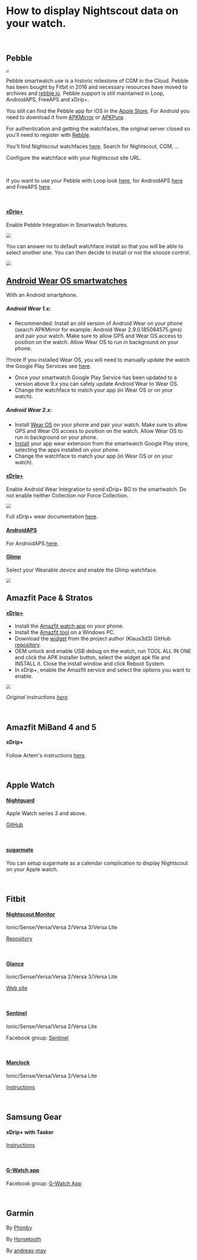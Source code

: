 # How to display Nightscout data on your watch.

</br>

## Pebble

<img src="..\img\PebbleNSFoundation.jpeg" style="zoom:50%;" />

Pebble smartwatch use is a historic milestone of CGM in the Cloud. Pebble has been bought by Fitbit in 2016 and necessary resources have moved to archives and [rebble.io](https://rebble.io/). Pebble support is still maintained in Loop, AndroidAPS, FreeAPS and xDrip+.

You still can find the Pebble app for iOS in the [Apple Store](https://apps.apple.com/us/app/pebble/id957997620). For Android you need to download it from [APKMirror](https://www.apkmirror.com/apk/pebble-technology-corp/pebble/pebble-4-4-2-1405-62d45d7d7-endframe-release/pebble-4-4-2-1405-62d45d7d7-endframe-android-apk-download/) or [APKPure](https://apkpure.com/it/pebble/com.getpebble.android.basalt).

For authentication and getting the watchfaces, the original server closed so you'll need to register with [Rebble](https://auth.rebble.io/auth/).

You'll find Nightscout watchfaces [here](https://apps.rebble.io/en_US/search/watchfaces/1). Search for Nightscout, CGM, ... 

Configure the watchface with your Nightscout site URL.

</br>

If you want to use your Pebble with Loop look [here](https://loopkit.github.io/loopdocs/nightscout/pebble/), for AndroidAPS [here](https://androidaps.readthedocs.io/en/latest/EN/Configuration/Watchfaces.html#pebble) and FreeAPS [here](https://github.com/mddub/pancreabble).

</br>

#### [xDrip+](https://github.com/NightscoutFoundation/xDrip/releases)

Enable Pebble Integration in Smartwatch features.

<img src="..\img\Watch02.png" style="zoom:80%;" />

</br>

You can answer no to default watchface install so that you will be able to select another one. You can then decide to install or not the snooze control.

<img src="..\img\Watch03.png" style="zoom:80%;" />

</br>

## [Android Wear OS smartwatches](https://wearos.google.com/#hands-free-help)

With an Android smartphone.

##### Android Wear 1.x:

- Recommended: Install an old version of Android Wear on your phone (search APKMirror for example: Android Wear 2.9.0.185084575.gms) and pair your watch. Make sure to allow GPS and Wear OS access to position on the watch. Allow Wear OS to run in background on your phone.

!!!note
     If you installed Wear OS, you will need to manually update the watch the Google Play Services see [here](https://androidaps.readthedocs.io/en/latest/EN/Usage/SonySW3.html).

  - Once your smartwatch Google Play Service has been updated to a version above 9.x you can safely update Android Wear to Wear OS.
  - Change the watchface to match your app (in Wear OS or on your watch).

##### Android Wear 2.x:

- Install [Wear OS](https://play.google.com/store/apps/details?id=com.google.android.wearable.app) on your phone and pair your watch. Make sure to allow GPS and Wear OS access to position on the watch. Allow Wear OS to run in background on your phone.
-  [Install](https://support.google.com/wearos/answer/7314014?hl=en) your app wear extension from the smartwatch Google Play store, selecting the apps installed on your phone.
- Change the watchface to match your app (in Wear OS or on your watch).

#### [xDrip+](https://github.com/NightscoutFoundation/xDrip/releases)

Enable Android Wear Integration to send xDrip+ BG to the smartwatch. Do not enable neither Collection nor Force Collection.

<img src="..\img\Watch00.png" style="zoom:80%;" />

Full xDrip+ wear documentation [here](https://github.com/jamorham/xDrip-plus/blob/master/Documentation/WatchGuide.md).

#### [AndroidAPS](https://androidaps.readthedocs.io/en/latest/EN/Installing-AndroidAPS/Building-APK.html)

For AndroidAPS [here](https://androidaps.readthedocs.io/en/latest/EN/Configuration/Watchfaces.html#aaps-on-wear-os-smartwatch).

#### [Glimp](https://play.google.com/store/apps/details?id=it.ct.glicemia)

Select your Wearable device and enable the Glimp watchface.

<img src="..\img\Watch01.png" style="zoom:75%;" />

</br>

## Amazfit Pace & Stratos

#### [xDrip+](https://github.com/NightscoutFoundation/xDrip/releases)

- Install the [Amazfit watch app](https://play.google.com/store/apps/details?id=com.huami.watch.hmwatchmanager) on your phone.
- Install the [Amazfit tool](https://forum.xda-developers.com/t/tool-pace-stratos-verge-tool-all-in-one-drivers-unlock-twrp-factory-image.3874802/) on a Windows PC.
- Download the [widget](https://github.com/Klaus3d3/XdripWidgetForAmazfit-Klaus/releases) from the project author (Klaus3d3) GitHub [repository](https://github.com/Klaus3d3/XdripWidgetForAmazfit-Klaus).
- OEM unlock and enable USB debug on the watch, run TOOL ALL IN ONE and click the APK Installer button, select the widget apk file and INSTALL it. Close the install window and click Reboot System.
- In xDrip+, enable the Amazfit service and select the options you want to enable.

<img src="..\img\Watch04.png" style="zoom:75%;" />

*Original instructions [here](https://crazyinfo.de/2018/07/25/xdrip-smartwatch-widget-fuer-amazfit-pace-stratos).*

</br>

## Amazfit MiBand 4 and 5

#### xDrip+

Follow Artem's instructions [here](https://bigdigital.home.blog/).

</br>

## Apple Watch

#### [Nightguard](https://apps.apple.com/us/app/nightguard/id1116430352#?platform=appleWatch)

Apple Watch series 3 and above.

[GitHub](https://github.com/nightscout/nightguard)

</br>

#### [sugarmate](https://sugarmate.io/)

You can setup sugarmate as a calendar complication to display Nightscout on your Apple watch.

</br>

## Fitbit

#### [Nightscout Monitor](https://gallery.fitbit.com/details/eaed806d-9ff5-4aa9-a2c8-518f1f852f5a)

Ionic/Sense/Versa/Versa 2/Versa 3/Versa Lite

[Repository](https://github.com/sulkaharo/nsfitbit)

</br>

#### [Glance](https://gallery.fitbit.com/details/7b5d9822-7e8e-41f9-a2a7-e823548c001c)

Ionic/Sense/Versa/Versa 2/Versa 3/Versa Lite

[Web site](https://glancewatchface.com/)

</br>

#### [Sentinel](https://gallery.fitbit.com/developer/b50ac7f5-b932-441a-be18-e258b17c736b)

Ionic/Sense/Versa/Versa 2/Versa Lite

Facebook group: [Sentinel](https://www.facebook.com/groups/3185325128159614)

</br>

#### [Marclock](https://gallery.fitbit.com/details/9eacf714-5b23-40c8-9621-ded74bd9edf9)

Ionic/Sense/Versa/Versa 2/Versa Lite

[Instructions](https://github.com/cramis1/Marclock-with-CGM-weather/blob/master/README.md)

</br>

## Samsung Gear

#### xDrip+ with Tasker

[Instructions](https://github.com/FreDiabetics/xDrip--Tasker-Tizen-Watchface-Integration/blob/master/README.md)

</br>

#### [G-Watch app](https://play.google.com/store/apps/details?id=sk.trupici.g_watch)

Facebook group: [G-Watch App](https://www.facebook.com/gwatchapp)

</br>

## Garmin

By [Phimby](https://apps.garmin.com/en-US/developer/74d80f40-f80a-45c2-b934-321cc86f9dac/apps)

By [Horsetooth](https://apps.garmin.com/en-US/developer/e985e9ec-bcf6-4aef-bfe9-77c1c93fc854/apps)

By [andreas-may](https://apps.garmin.com/en-US/developer/f9420c47-810f-47ac-a7dd-9fa7b8ecd22d/apps)